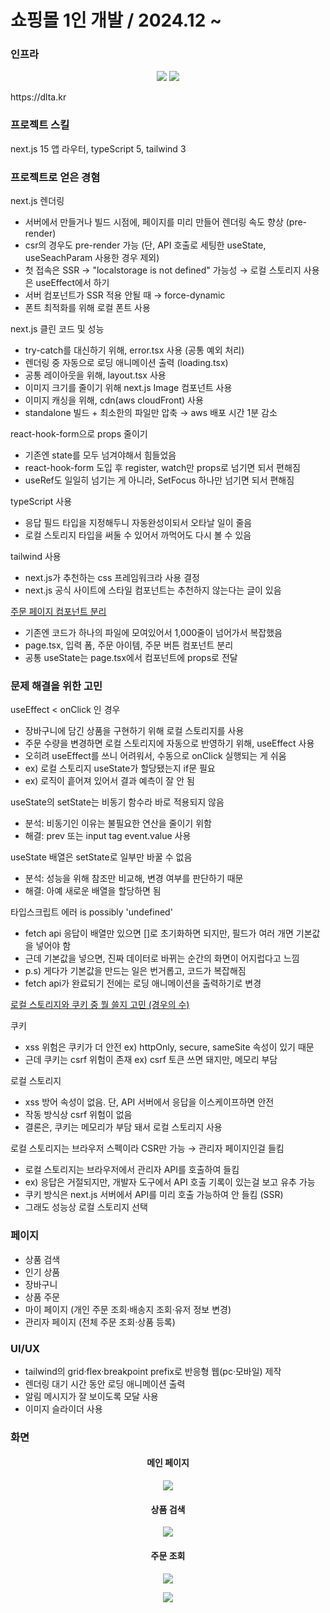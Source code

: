 <h1>쇼핑몰 1인 개발 / 2024.12 ~ </h1>

### 인프라
<p align="center">
  <img src="https://github.com/user-attachments/assets/fee97e3b-fe2a-4662-b7e6-555f3c8f68e5" />
  <img src="https://github.com/user-attachments/assets/b3528f47-4cdb-4fd4-a5bb-2eed72233c6c" />
</p>

<p>https://dlta.kr</p>

### 프로젝트 스킬
next.js 15 앱 라우터, typeScript 5, tailwind 3

### 프로젝트로 얻은 경혐
next.js 렌더링
<ul>
  <li>서버에서 만들거나 빌드 시점에, 페이지를 미리 만들어 렌더링 속도 향상 (pre-render)</li>
  <li>csr의 경우도 pre-render 가능 (단, API 호출로 세팅한 useState, useSeachParam 사용한 경우 제외)</li>
  <li>첫 접속은 SSR → "localstorage is not defined" 가능성 → 로컬 스토리지 사용은 useEffect에서 하기</li>
  <li>서버 컴포넌트가 SSR 적용 안될 때 → force-dynamic</li>  
  <li>폰트 최적화를 위해 로컬 폰트 사용</li>
</ul>

next.js 클린 코드 및 성능
<ul>
  <li>try-catch를 대신하기 위해, error.tsx 사용 (공통 예외 처리)</li>
  <li>렌더링 중 자동으로 로딩 애니메이션 출력 (loading.tsx)</li>
  <li>공통 레이아웃을 위해, layout.tsx 사용</li>  
  <li>이미지 크기를 줄이기 위해 next.js Image 컴포넌트 사용</li>
  <li>이미지 캐싱을 위해, cdn(aws cloudFront) 사용</li>
  <li>standalone 빌드 + 최소한의 파일만 압축 → aws 배포 시간 1분 감소</li>
</ul>

react-hook-form으로 props 줄이기
<ul>
  <li>기존엔 state를 모두 넘겨야해서 힘들었음</li>
  <li>react-hook-form 도입 후 register, watch만 props로 넘기면 되서 편해짐</li>
  <li>useRef도 일일히 넘기는 게 아니라, SetFocus 하나만 넘기면 되서 편해짐</li>
</ul>

typeScript 사용
<ul>
  <li>응답 필드 타입을 지정해두니 자동완성이되서 오타날 일이 줄음</li>
  <li>로컬 스토리지 타입을 써둘 수 있어서 까먹어도 다시 볼 수 있음</li>
</ul>

tailwind 사용
<ul>
  <li>next.js가 추천하는 css 프레임워크라 사용 결정</li>
  <li>next.js 공식 사이트에 스타일 컴포넌트는 추천하지 않는다는 글이 있음</li>
</ul>

<a href="https://github.com/kimtaehyun304/tama/blob/309649ccf024d3f8a79896fe5216417f5f0d516f/app/order/page.tsx#L92">
  주문 페이지 컴포넌트 분리
</a>
<ul>
  <li>기존엔 코드가 하나의 파일에 모여있어서 1,000줄이 넘어가서 복잡했음</li>
  <li>page.tsx, 입력 폼, 주문 아이템, 주문 버튼 컴포넌트 분리</li>
  <li>공통 useState는 page.tsx에서 컴포넌트에 props로 전달</li>
</ul>

### 문제 해결을 위한 고민
useEffect < onClick 인 경우
<ul>
  <li>장바구니에 담긴 상품을 구현하기 위해 로컬 스토리지를 사용</li>
  <li>주문 수량을 변경하면 로컬 스토리지에 자동으로 반영하기 위해, useEffect 사용</li>
  <li>오히려 useEffect를 쓰니 어려워서, 수동으로 onClick 실행되는 게 쉬움</li>
  <li>ex) 로컬 스토리지 useState가 할당됐는지 if문 필요</li>
  <li>ex) 로직이 흩어져 있어서 결과 예측이 잘 안 됨</li>
</ul>

useState의 setState는 비동기 함수라 바로 적용되지 않음
<ul>
  <li>분석: 비동기인 이유는 불필요한 연산을 줄이기 위함</li>
  <li>해결: prev 또는 input tag event.value 사용</li>
</ul>

useState 배열은 setState로 일부만 바꿀 수 없음
<ul>
  <li>분석: 성능을 위해 참조만 비교해, 변경 여부를 판단하기 때문</li>
  <li>해결: 아예 새로운 배열을 할당하면 됨</li>
</ul>

타입스크립트 에러 is possibly 'undefined'
<ul>
  <li>fetch api 응답이 배열만 있으면 []로 초기화하면 되지만, 필드가 여러 개면 기본값을 넣어야 함</li>
  <li>근데 기본값을 넣으면, 진짜 데이터로 바뀌는 순간의 화면이 어지럽다고 느낌</li>
  <li>p.s) 게다가 기본값을 만드는 일은 번거롭고, 코드가 복잡해짐</li>
  <li>fetch api가 완료되기 전에는 로딩 애니메이션을 출력하기로 변경</li>
</ul>

<a href="https://velog.io/@hyungman304/%ED%86%A0%ED%81%B0-%EB%B3%B4%EA%B4%80-%EC%9C%84%EC%B9%98-%EA%B3%A0%EC%B0%B0">
  로컬 스토리지와 쿠키 중 뭘 쓸지 고민 (경우의 수)
</a>

쿠키
<ul>
  <li>xss 위험은 쿠키가 더 안전 ex) httpOnly, secure, sameSite 속성이 있기 때문</li>
  <li>근데 쿠키는 csrf 위험이 존재 ex) csrf 토큰 쓰면 돼지만, 메모리 부담</li>
</ul>

로컬 스토리지
<ul>
  <li>xss 방어 속성이 없음. 단, API 서버에서 응답을 이스케이프하면 안전</li>
  <li>작동 방식상 csrf 위험이 없음</li>  
  <li>결론은, 쿠키는 메모리가 부담 돼서 로컬 스토리지 사용</li>
</ul>

로컬 스토리지는 브라우저 스펙이라 CSR만 가능 → 관리자 페이지인걸 들킴
<ul>
  <li>로컬 스토리지는 브라우저에서 관리자 API를 호출하여 들킴</li>
  <li>ex) 응답은 거절되지만, 개발자 도구에서 API 호출 기록이 있는걸 보고 유추 가능</li>
  <li>쿠키 방식은 next.js 서버에서 API를 미리 호출 가능하여 안 들킴 (SSR)</li>
  <li>그래도 성능상 로컬 스토리지 선택</li>
</ul>

### 페이지
<ul>
  <li>상품 검색</li>
  <li>인기 상품</li>
  <li>장바구니</li>
  <li>상품 주문</li>
  <li>마이 페이지 (개인 주문 조회·배송지 조회·유저 정보 변경)</li>
  <li>관리자 페이지 (전체 주문 조회·상품 등록)</li>
</ul>

### UI/UX
<ul>
  <li>tailwind의 grid·flex·breakpoint prefix로 반응형 웹(pc·모바일) 제작</li>
  <li>렌더링 대기 시간 동안 로딩 애니메이션 출력</li>
  <li>알림 메시지가 잘 보이도록 모달 사용</li>
  <li>이미지 슬라이더 사용</li>
</ul>

### 화면
<h4 align="center">메인 페이지</h4>
<p align="center">
<img src="https://github.com/user-attachments/assets/a2eb56ba-5ce4-4659-bac0-aff5b75a0887" />
</p>

<h4 align="center">상품 검색</h4>
<p align="center">
<img src="https://github.com/user-attachments/assets/2725d254-418a-413a-a349-526648ed98a8" />
</p>

<h4 align="center">주문 조회</h4>
<p align="center">
<img src="https://github.com/user-attachments/assets/0e69a6a8-eb4b-4a16-b827-7875befa78ed" />
</p>

<p align="center">
<img src="https://github.com/user-attachments/assets/3987367e-4403-4355-9e77-7a3fedacd27b" />
</p>










